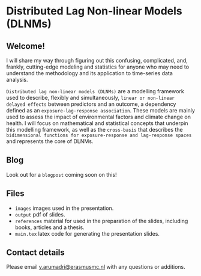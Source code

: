 # Distributed Lag Non-linear Models (DLNMs)
## Welcome! 

I will share my way through figuring out this confusing, complicated, and, frankly, cutting-edge modeling and statistics for anyone who may need to understand the methodology and its application to time-series data analysis. 

`Distributed lag non-linear models (DLNMs)` are a modelling framework used to describe, flexibly and simultaneously, `linear or non-linear delayed effects` between predictors and an outcome, a dependency defined as an `exposure-lag-response association`. These models are mainly used to assess the impact of environmental factors and climate change on health. I will focus on mathematical and statistical concepts that underpin this modelling framework, as well as the `cross-basis` that describes the `bidimensional functions for exposure-response and lag-response spaces` and represents the core of DLNMs. 

## Blog
Look out for a `blogpost` coming soon on this!

## Files 
+ `images` images used in the presentation.
+ `output` pdf of slides. 
+ `references` material for used in the preparation of the slides, including books, articles and a thesis.
+ `main.tex` latex code for generating the presentation slides.


## Contact details 
Please email [v.arumadri@erasmusmc.nl](mailto:v.arumadri@erasmusmc.nl) with any questions or additions.
